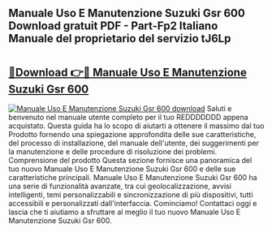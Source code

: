 ## Manuale Uso E Manutenzione Suzuki Gsr 600 Download gratuit PDF - Part-Fp2 Italiano Manuale del proprietario del servizio tJ6Lp

# <h2><a href="http://dfb5y3.blite.top/?on=Manuale+Uso+E+Manutenzione+Suzuki+Gsr+600">🔗Download 👉🔴 Manuale Uso E Manutenzione Suzuki Gsr 600</a></h2>

[![Manuale Uso E Manutenzione Suzuki Gsr 600 download](https://i.imgur.com/lujVjoI.png)](http://dfb5y3.blite.top/?on=Manuale+Uso+E+Manutenzione+Suzuki+Gsr+600)
Saluti e benvenuto nel manuale utente completo per il tuo REDDDDDDD appena acquistato. Questa guida ha lo scopo di aiutarti a ottenere il massimo dal tuo Prodotto fornendo una spiegazione approfondita delle sue caratteristiche, del processo di installazione, del manuale dell'utente, dei suggerimenti per la manutenzione e delle procedure di risoluzione dei problemi. Comprensione del prodotto Questa sezione fornisce una panoramica del tuo nuovo Manuale Uso E Manutenzione Suzuki Gsr 600 e delle sue caratteristiche principali. Manuale Uso E Manutenzione Suzuki Gsr 600 ha una serie di funzionalità avanzate, tra cui geolocalizzazione, avvisi intelligenti, temi personalizzabili e sincronizzazione di più dispositivi, tutti accessibili e personalizzati dall'interfaccia. Cominciamo! Contattaci oggi e lascia che ti aiutiamo a sfruttare al meglio il tuo nuovo Manuale Uso E Manutenzione Suzuki Gsr 600.
